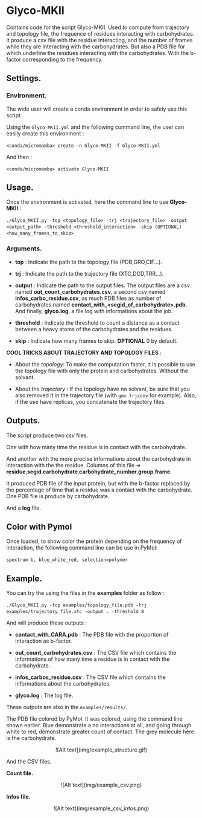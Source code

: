 # Glyco-MKII
Contains code for the script Glyco-MKII. Used to compute from trajectory and topology file, the frequence of residues interacting with carbohydrates.
It produce a csv file with the residue interacting, and the number of frames while they are interacting with the carbohydrates.
But also a PDB file for which underline the residues interacting with the carbohydrates. With the b-factor corresponding to the frequency.

## Settings.

### Environment.
The wide user will create a conda environment in order to safely use this script.

Using the `Glyco-MKII.yml` and the following command line, the user can easily create this environment :

`<conda/micromamba> create -n Glyco-MKII -f Glyco-MKII.yml`

And then :

`<conda/micromamba> activate Glyco-MKII`

## Usage.
Once the environment is activated, here the command line to use **Glyco-MKII** :

`./Glyco_MKII.py -top <topology_file> -trj <trajectory_file> -output <output_path> -threshold <threshold_interaction> -skip (OPTIONAL) <how_many_frames_to_skip>`
    
### Arguments.
  - **top** : Indicate the path to the topology file (PDB,GRO,CIF...).

  - **trj** : Indicate the path to the trajectory file (XTC,DCD,TRR...).

  - **output** : Indicate the path to the output files. The output files are a csv named **out_count_carbohydrates.csv**, a second csv named **infos_carbo_residue.csv**, as much PDB files as number of carbohydrates named **contact_with_<segid_of_carbohydrate>.pdb**. And finally, **glyco.log**, a file log with informations about the job.

  - **threshold** : Indicate the threshold to count a distance as a contact between a heavy atoms of the carbohydrates and the residues.

  - **skip** : Indicate how many frames to skip. **OPTIONAL** 0 by default.


**COOL TRICKS ABOUT TRAJECTORY AND TOPOLOGY FILES** :

  - About the *topology*: To make the computation faster, it is possible to use the topology file with only the protein and carbohydrates. Without the solvant.
    
  - About the *trajectory* : If the topology have no solvant, be sure that you also removed it in the trajectory file (with `gmx trjconv` for example). Also, if the use have replicas, you concatenate the trajectory files.

## Outputs.

The script produce two *csv* files. 

One with how many time the residue is in contact with the carbohydrate. 

And another with the more precise informations about the carbohydrate in interaction with the the residue. Columns of this file => **residue**,**segid**,**carbohydrate**,**carbohydrate_number**,**group**,**frame**.

It produced PDB file of the input protein, but with the b-factor replaced by the percentage of time that a residue was a contact with the carbohydrate.
One PDB file is produce by carbohydrate.

And a **log** file.

## Color with Pymol

Once loaded, to show color the protein depending on the frequency of interaction, the following command line can be use in PyMol:

`spectrum b, blue_white_red, selection=polymer`


## Example.

You can try the using the files in the **examples** folder as follow :

`./Glyco_MKII.py -top examples/topology_file.pdb -trj examples/trajectory_file.xtc -output . -threshold 8`


And will produce these outputs :

- **contact_with_CARA.pdb** : The PDB file with the proportion of interaction as b-factor.

- **out_count_carbohydrates.csv** : The CSV file which contains the informations of how many time a residue is in contact with the carbohydrate.

- **infos_carbos_residue.csv** : The CSV file which contains the informations about the carbohydrates.

- **glyco.log** : The log file.

These outputs are also in the `examples/results/`.

The PDB file colored by PyMol. It was colored, using the command line shown earlier.
Blue demonstrate a no interactions at all, and going through white to red, demonstrate greater count of contact.
The grey molecule here is the carbohydrate.

<p align="center">
![Alt text](img/example_structure.gif)
</p>

And the CSV files.


**Count file.**

<p align="center">
![Alt text](img/example_csv.png)
</p>

**Infos file.**

<p align="center">
![Alt text](img/example_csv_infos.png)
</p>
